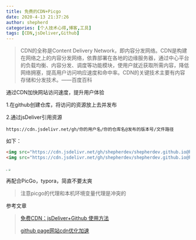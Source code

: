 ```yaml
---
title: 免费的CDN+Picgo
date: 2020-4-13 21:37:26
author: shepherd
categories: [个人技术心得,博客,工具]
tags: [CDN,jsDeliver,Github]
---
```


> CDN的全称是Content Delivery Network，即内容分发网络。CDN是构建在网络之上的内容分发网络，依靠部署在各地的边缘服务器，通过中心平台的负载均衡、内容分发、调度等功能模块，使用户就近获取所需内容，降低网络拥塞，提高用户访问响应速度和命中率。CDN的关键技术主要有内容存储和分发技术。——百度百科

通过CDN加快网站访问速度，提升用户体验

<!-- more -->

1.在github创建仓库，将访问的资源放上去并发布

2.通过jsDeliver引用资源

`https://cdn.jsdelivr.net/gh/你的用户名/你的仓库名@发布的版本号/文件路径`

如下：

```html
<img src="https://cdn.jsdelivr.net/gh/shepherdev/shepherdev.github.io@hexo/static/article/20203f67c6b831ace4d1fe4d068600c2cfd6.jpg" style="zoom:20%;" />
<img src="https://cdn.jsdelivr.net/gh/shepherdev/shepherdev.github.io@hexo/static/article/2020/943a485d76fbbcc50c15a49f5644cbb1.png" style="zoom:33%;" />
```

<img src="https://cdn.jsdelivr.net/gh/shepherdev/shepherdev.github.io@hexo/static/article/20203f67c6b831ace4d1fe4d068600c2cfd6.jpg" style="zoom:20%;" />

<img src="https://cdn.jsdelivr.net/gh/shepherdev/shepherdev.github.io@hexo/static/article/2020/943a485d76fbbcc50c15a49f5644cbb1.png" style="zoom:33%;" />

再配合PicGo，typora，简直不要太爽

> 注意picgo的代理和本机环境变量代理是冲突的

参考文章

> [免费CDN：jsDeliver+Github 使用方法](https://zhuanlan.zhihu.com/p/76951130)
>
> [github page网站cdn优化加速](https://removeif.github.io/theme/github-page%E7%BD%91%E7%AB%99cdn%E4%BC%98%E5%8C%96%E5%8A%A0%E9%80%9F.html#lg=1&slide=0)